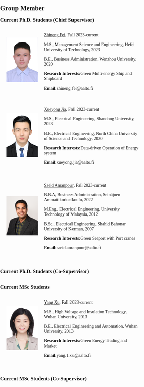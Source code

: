 <h1 id="members"></h1>

<h2 style="margin: 30px 0px -15px;">Group Member<temp style="font-size:15px;"></temp></h2>

<style>
  body {
    font-family: "Times New Roman", sans-serif;
    margin: 0;
    padding: 0;
    box-sizing: border-box;
  }

  figure {
    display: flex;
    align-items: center;
    padding: 20px;
    margin-left: 0; 
  }

 img {
    /* width: 10;
    height: auto; */
    margin-right: 20px;
  } 

  figcaption {
    margin: 0;
  }

</style>

<body>

<h3 style="margin: 30px 0px 5px;">Current Ph.D. Students (Chief Supervisor)</h3>

<figure style="padding-top: 2px;">
  <img src="./assets/img/Zhineng.png" alt="Description" width="100" height="auto">
  <figcaption>
    <p style="margin-bottom: 1px;"><a href="https://scholar.google.com.hk/citations?user=U3qM0kAAAAAJ&hl=en&oi=ao">Zhineng Fei</a>, Fall 2023-current</p>
    <p style="margin-bottom: 1px;">M.S., Management Science and Engineering, Hefei University of Technology, 2023</p>
    <p style="margin-bottom: 1px;">B.E., Business Administration, Wenzhou University, 2020</p>
    <p style="margin-bottom: 1px;"><strong>Research Interests:</strong>Green Multi-energy Ship and Shipboard</p>
    <p style="margin-bottom: 1px;"><strong>Email:</strong>zhineng.fei@aalto.fi</p>
  </figcaption>
</figure>
<figure style="padding-top: 2px;">
  <img src="./assets/img/Jia.png" alt="Description" width="100" height="auto">
  <figcaption style="margin-bottom: 5px;">
    <p style="margin-bottom: 1px;"><a href="https://scholar.google.com.hk/citations?user=blA_MDsAAAAJ&hl=en&oi=ao">Xueyong Jia</a>, Fall 2023-current</p>
    <p style="margin-bottom: 1px;">M.S., Electrical Engineering, Shandong University, 2023</p>
    <p style="margin-bottom: 1px;">B.E., Electrical Engineering, North China University of Science and Technology, 2020</p>
    <p style="margin-bottom: 1px;"><strong>Research Interests:</strong>Data-driven Operation of Energy system</p>
    <p style="margin-bottom: 1px;"><strong>Email:</strong>xueyong.jia@aalto.fi</p>
  </figcaption>
</figure>
<figure style="padding-top: 2px;">
  <img src="./assets/img/Amanpour.png" alt="Description" width="100" height="auto">
  <figcaption style="margin-bottom: 5px;">
    <p style="margin-bottom: 1px;"><a href="https://scholar.google.com.hk/citations?hl=en&user=kPJ0CpQAAAAJ">Saeid Amanpour</a>, Fall 2023-current</p>
    <p style="margin-bottom: 1px;">B.B.A, Business Administration, Seinäjoen Ammattikorkeakoulu, 2022</p>
    <p style="margin-bottom: 1px;">M.Eng., Electrical Engineering, University Technology of Malaysia, 2012</p>
    <p style="margin-bottom: 1px;">B.Sc., Electrical Engineering, Shahid Bahonar University of Kerman, 2007</p>
    <p style="margin-bottom: 1px;"><strong>Research Interests:</strong>Green Seaport with Port cranes</p>
    <p style="margin-bottom: 1px;"><strong>Email:</strong>saeid.amanpour@aalto.fi</p>
  </figcaption>
</figure>

<h3 style="margin: 30px 0px 5px;">Current Ph.D. Students (Co-Supervisor)</h3>

<h3 style="margin: 30px 0px 5px;">Current MSc Students</h3>
<figure style="padding-top: 2px;">
  <img src="./assets/img/xuyang.png" alt="Description" width="100" height="auto">
  <figcaption style="margin-bottom: 5px;">
    <p style="margin-bottom: 1px;"><a href="https://scholar.google.com.hk/citations?hl=en&user=kPJ0CpQAAAAJ">Yang Xu</a>, Fall 2023-current</p>
    <p style="margin-bottom: 1px;">M.S., High Voltage and Insulation Technology, Wuhan University, 2013</p>
    <p style="margin-bottom: 1px;">B.E., Electrical Engineering and Automation, Wuhan University, 2013</p>
    <p style="margin-bottom: 1px;"><strong>Research Interests:</strong>Green Energy Trading and Market</p>
    <p style="margin-bottom: 1px;"><strong>Email:</strong>yang.1.xu@aalto.fi</p>
  </figcaption>
</figure>

<h3 style="margin: 30px 0px 5px;">Current MSc Students (Co-Supervisor)</h3>

</body>






































<!-- <li><strong>[NOV. 2023]</strong> <span style="color:#e74d3c"><a href="https://icloud.songchen.science/?/AHE%20Measurement/">I-V Measurement System</a></span> has been released.</li>
<li><strong>[OCT. 2023]</strong> The Tech Blog <span style="color:#e74d3c"><a href="https://songchen.science/blog/">"The Hitchhiker's Guide to Galaxy"</a></span> has now integrated an <span style="color:#e74d3c"><a href="https://icloud.songchen.science">onedrive file list program</a></span> implemented by calling API.</li>
<li><strong>[OCT. 2023]</strong> The Tech Blog <span style="color:#e74d3c"><a href="https://songchen.science/blog/">"The Hitchhiker's Guide to Galaxy"</a></span> has now a <span style="color:#e74d3c"><a href="https://songchen.science/blog/zh-CN">chinese version</a></span>. The content inside can be separately edited. Later maybe a german version.</li>
<li><strong>[OCT. 2023]</strong> A Tech Blog <span style="color:#e74d3c"><a href="https://songchen.science/blog/">"The Hitchhiker's Guide to Galaxy"</a></span> was integrated to this personal homepage, the webblog is based on <span style="color:#e74d3c"><a href="https://hexo.io/">Hexo</a></span>: a webblog framework</li>
<li><strong>[SEP. 2023]</strong> The BeMAGIC Final Event will be held between 14-15 December 2023 at <span style="color:#e74d3c"><a href="https://www.uab.cat/web/universitat-autonoma-de-barcelona-1345467954774.html">UAB</a></span>, Barcelona, Spain.</li>	
<li><strong>[AUG. 2023]</strong> <a href="https://song-chen1.github.io/">Personal Homepage</a>, I will begin to upload some built-by-myself softwares and scripts to the <span style="color:#e74d3c"><a href="https://github.com/song-chen1/">GitHub</a></span> to help this community.</li>
<li><strong>[AUG. 2023]</strong> I will participate in the upcoming 13th Joint European Magnetic Symposia <a href="https://www.jems2023.es/">JEMS2023</a>, in the form of poster presentation with the title <span style="color:#e74d3c"><a href="./assets/files/JEMS2023_Song">Reversible magneto-Ionic effect in crystallized W-CoFeB-MgO-HfO2 ultra-thin films with perpendicular anisotropy.</a></span></li>
<li><strong>[JUN. 2023]</strong> Secondment at the institute <a href="https://www.imm.cnr.it/">CNR-IMM</a>, in collarboartion with professor <span style="color:#e74d3c"><a href="https://www.mdm.imm.cnr.it/users/lamperti-alessio">Alessio Lamperti.</a></span></li>
<li><strong>[DEC. 2022]</strong> Secondment at the  <a href="https://www.aalto.fi/en/department-of-applied-physics">department Applied Physics of Aalto University</a>, in collarboartion with professor <span style="color:#e74d3c"><a href="https://www.aalto.fi/en/people/sebastiaan-van-dijken">Sebastiaan van Dijken.</a></span></li>
<li><strong>[JUN. 2022]</strong> Secondment at the  <a href="https://www.aalto.fi/en/department-of-applied-physics">department Applied Physics of Aalto University</a>, in collarboartion with professor <span style="color:#e74d3c"><a href="https://www.aalto.fi/en/people/sebastiaan-van-dijken">Sebastiaan van Dijken.</a></span></li> -->

<!-- <li> <a href="javascript:toggle_vis('newsmore')">Show more</a> </li>
<div id="newsmore" style="display:none">
<li><strong>[JUN. 2021]</strong> Join the <a href="https://www.spin-ion.com/">Spin-Ion Technologies</a>, involved in the <a href="https://bemagic-etn.eu/">BeMAGIC</a> program (Marie Sklodowska-Curie European Training Network).</li>
</div> -->

